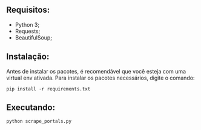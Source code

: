 ## Requisitos:

- Python 3;
- Requests;
- BeautifulSoup;

## Instalação:

Antes de instalar os pacotes, é recomendável que você esteja com uma virtual env ativada.
Para instalar os pacotes necessários, digite o comando:

    pip install -r requirements.txt

## Executando:

    python scrape_portals.py
